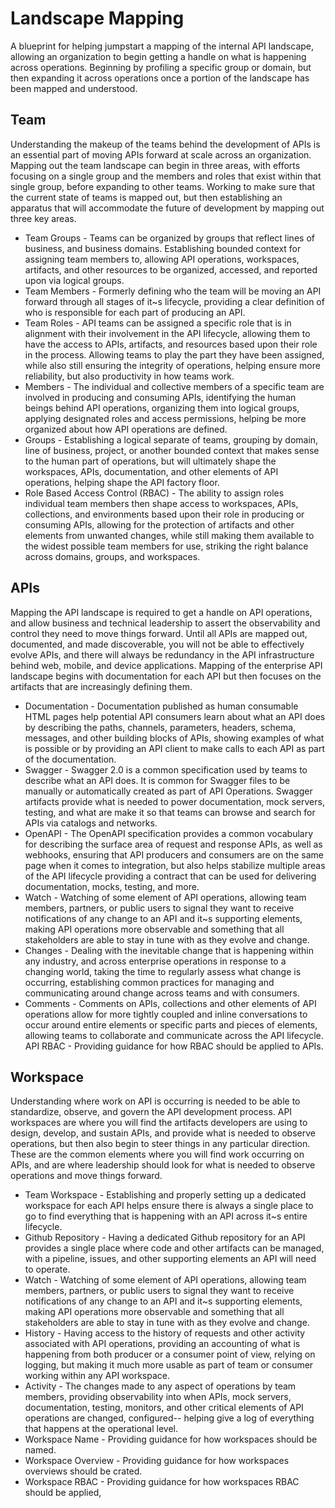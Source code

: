 # Landscape Mapping

A blueprint for helping jumpstart a mapping of the internal API landscape, allowing an organization to begin getting a handle on what is happening across operations. Beginning by profiling a specific group or domain, but then expanding it across operations once a portion of the landscape has been mapped and understood.

## Team
Understanding the makeup of the teams behind the development of APIs is an essential part of moving APIs forward at scale across an organization. Mapping out the team landscape can begin in three areas, with efforts focusing on a single group and the members and roles that exist within that single group, before expanding to other teams. Working to make sure that the current state of teams is mapped out, but then establishing an apparatus that will accommodate the future of development by mapping out three key areas.

- Team Groups - Teams can be organized by groups that reflect lines of business, and business domains. Establishing bounded context for assigning team members to, allowing API operations, workspaces, artifacts, and other resources to be organized, accessed, and reported upon via logical groups.
- Team Members - Formerly defining who the team will be moving an API forward through all stages of it~s lifecycle, providing a clear definition of who is responsible for each part of producing an API.
- Team Roles - API teams can be assigned a specific role that is in alignment with their involvement in the API lifecycle, allowing them to have the access to APIs, artifacts, and resources based upon their role in the process. Allowing teams to play the part they have been assigned, while also still ensuring the integrity of operations, helping ensure more reliability, but also productivity in how teams work.
- Members - The individual and collective members of a specific team are involved in producing and consuming APIs, identifying the human beings behind API operations, organizing them into logical groups, applying designated roles and access permissions, helping be more organized about how API operations are defined.
- Groups - Establishing a logical separate of teams, grouping by domain, line of business, project, or another bounded context that makes sense to the human part of operations, but will ultimately shape the workspaces, APIs, documentation, and other elements of API operations, helping shape the API factory floor.
- Role Based Access Control (RBAC) - The ability to assign roles individual team members then shape access to workspaces, APIs, collections, and environments based upon their role in producing or consuming APIs, allowing for the protection of artifacts and other elements from unwanted changes, while still making them available to the widest possible team members for use, striking the right balance across domains, groups, and workspaces.

## APIs
Mapping the API landscape is required to get a handle on API operations, and allow business and technical leadership to assert the observability and control they need to move things forward. Until all APIs are mapped out, documented, and made discoverable, you will not be able to effectively evolve APIs, and there will always be redundancy in the API infrastructure behind web, mobile, and device applications. Mapping of the enterprise API landscape begins with documentation for each API but then focuses on the artifacts that are increasingly defining them.

- Documentation - Documentation published as human consumable HTML pages help potential API consumers learn about what an API does by describing the paths, channels, parameters, headers, schema, messages, and other building blocks of APIs, showing examples of what is possible or by providing an API client to make calls to each API as part of the documentation.
- Swagger - Swagger 2.0 is a common specification used by teams to describe what an API does. It is common for Swagger files to be manually or automatically created as part of API Operations. Swagger artifacts provide what is needed to power documentation, mock servers, testing, and what are make it so that teams can browse and search for APIs via catalogs and networks.
- OpenAPI - The OpenAPI specification provides a common vocabulary for describing the surface area of request and response APIs, as well as webhooks, ensuring that API producers and consumers are on the same page when it comes to integration, but also helps stabilize multiple areas of the API lifecycle providing a contract that can be used for delivering documentation, mocks, testing, and more.
- Watch - Watching of some element of API operations, allowing team members, partners, or public users to signal they want to receive notifications of any change to an API and it~s supporting elements, making API operations more observable and something that all stakeholders are able to stay in tune with as they evolve and change.
- Changes - Dealing with the inevitable change that is happening within any industry, and across enterprise operations in response to a changing world, taking the time to regularly assess what change is occurring, establishing common practices for managing and communicating around change across teams and with consumers.
- Comments - Comments on APIs, collections and other elements of API operations allow for more tightly coupled and inline conversations to occur around entire elements or specific parts and pieces of elements, allowing teams to collaborate and communicate across the API lifecycle.
API RBAC - Providing guidance for how RBAC should be applied to APIs.

## Workspace
Understanding where work on API is occurring is needed to be able to standardize, observe, and govern the API development process. API workspaces are where you will find the artifacts developers are using to design, develop, and sustain APIs, and provide what is needed to observe operations, but then also begin to steer things in any particular direction. These are the common elements where you will find work occurring on APIs, and are where leadership should look for what is needed to observe operations and move things forward.

- Team Workspace - Establishing and properly setting up a dedicated workspace for each API helps ensure there is always a single place to go to find everything that is happening with an API across it~s entire lifecycle.
- Github Repository - Having a dedicated Github repository for an API provides a single place where code and other artifacts can be managed, with a pipeline, issues, and other supporting elements an API will need to operate.
- Watch - Watching of some element of API operations, allowing team members, partners, or public users to signal they want to receive notifications of any change to an API and it~s supporting elements, making API operations more observable and something that all stakeholders are able to stay in tune with as they evolve and change.
- History - Having access to the history of requests and other activity associated with API operations, providing an accounting of what is happening from both producer or a consumer point of view, relying on logging, but making it much more usable as part of team or consumer working within any API workspace.
- Activity - The changes made to any aspect of operations by team members, providing observability into when APIs, mock servers, documentation, testing, monitors, and other critical elements of API operations are changed, configured-- helping give a log of everything that happens at the operational level.
- Workspace Name - Providing guidance for how workspaces should be named.
- Workspace Overview - Providing guidance for how workspaces overviews should be crated.
- Workspace RBAC - Providing guidance for how workspaces RBAC should be applied,